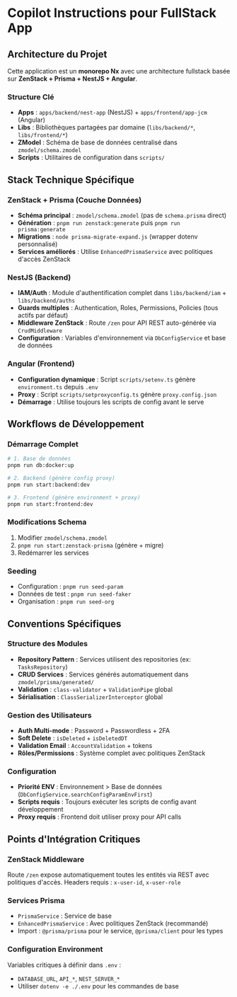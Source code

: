 # Copilot Instructions pour FullStack App

## Architecture du Projet

Cette application est un **monorepo Nx** avec une architecture fullstack basée sur **ZenStack + Prisma + NestJS + Angular**.

### Structure Clé
- **Apps** : `apps/backend/nest-app` (NestJS) + `apps/frontend/app-jcm` (Angular)
- **Libs** : Bibliothèques partagées par domaine (`libs/backend/*`, `libs/frontend/*`)
- **ZModel** : Schéma de base de données centralisé dans `zmodel/schema.zmodel`
- **Scripts** : Utilitaires de configuration dans `scripts/`

## Stack Technique Spécifique

### ZenStack + Prisma (Couche Données)
- **Schéma principal** : `zmodel/schema.zmodel` (pas de `schema.prisma` direct)
- **Génération** : `pnpm run zenstack:generate` puis `pnpm run prisma:generate`
- **Migrations** : `node prisma-migrate-expand.js` (wrapper dotenv personnalisé)
- **Services améliorés** : Utilise `EnhancedPrismaService` avec politiques d'accès ZenStack

### NestJS (Backend)
- **IAM/Auth** : Module d'authentification complet dans `libs/backend/iam` + `libs/backend/auths`
- **Guards multiples** : Authentication, Roles, Permissions, Policies (tous actifs par défaut)
- **Middleware ZenStack** : Route `/zen` pour API REST auto-générée via `CrudMiddleware`
- **Configuration** : Variables d'environnement via `DbConfigService` et base de données

### Angular (Frontend)
- **Configuration dynamique** : Script `scripts/setenv.ts` génère `environment.ts` depuis `.env`
- **Proxy** : Script `scripts/setproxyconfig.ts` génère `proxy.config.json`
- **Démarrage** : Utilise toujours les scripts de config avant le serve

## Workflows de Développement

### Démarrage Complet
```bash
# 1. Base de données
pnpm run db:docker:up

# 2. Backend (génère config proxy)
pnpm run start:backend:dev

# 3. Frontend (génère environment + proxy)
pnpm run start:frontend:dev
```

### Modifications Schema
1. Modifier `zmodel/schema.zmodel`
2. `pnpm run start:zenstack-prisma` (génère + migre)
3. Redémarrer les services

### Seeding
- Configuration : `pnpm run seed-param`
- Données de test : `pnpm run seed-faker`
- Organisation : `pnpm run seed-org`

## Conventions Spécifiques

### Structure des Modules
- **Repository Pattern** : Services utilisent des repositories (ex: `TasksRepository`)
- **CRUD Services** : Services générés automatiquement dans `zmodel/prisma/generated/`
- **Validation** : `class-validator` + `ValidationPipe` global
- **Sérialisation** : `ClassSerializerInterceptor` global

### Gestion des Utilisateurs
- **Auth Multi-mode** : Password + Passwordless + 2FA
- **Soft Delete** : `isDeleted` + `isDeletedDT` 
- **Validation Email** : `AccountValidation` + tokens
- **Rôles/Permissions** : Système complet avec politiques ZenStack

### Configuration
- **Priorité ENV** : Environnement > Base de données (`DbConfigService.searchConfigParamEnvFirst`)
- **Scripts requis** : Toujours exécuter les scripts de config avant développement
- **Proxy requis** : Frontend doit utiliser proxy pour API calls

## Points d'Intégration Critiques

### ZenStack Middleware
Route `/zen` expose automatiquement toutes les entités via REST avec politiques d'accès.
Headers requis : `x-user-id`, `x-user-role`

### Services Prisma
- `PrismaService` : Service de base
- `EnhancedPrismaService` : Avec politiques ZenStack (recommandé)
- Import : `@prisma/prisma` pour le service, `@prisma/client` pour les types

### Configuration Environment
Variables critiques à définir dans `.env` :
- `DATABASE_URL`, `API_*`, `NEST_SERVER_*`
- Utiliser `dotenv -e ./.env` pour les commandes de base
